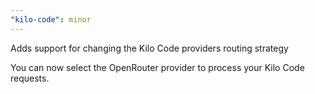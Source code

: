```yaml
---
"kilo-code": minor
---
```


Adds support for changing the Kilo Code providers routing strategy

You can now select the OpenRouter provider to process your Kilo Code requests.
